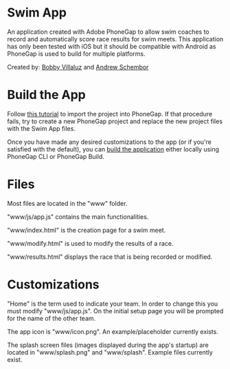 # Swim App
An application created with Adobe PhoneGap to allow swim coaches to record and
automatically score race results for swim meets. This application has only
been tested with iOS but it should be compatible with Android as PhoneGap
is used to build for multiple platforms.

Created by: [Bobby Villaluz](https://github.com/bobbyvillaluz) and [Andrew Schembor](https://github.com/schembora)

# Build the App

Follow [this tutorial](http://docs.phonegap.com/references/desktop-app/open-project/) to import the project into PhoneGap.
If that procedure fails, try to create a new PhoneGap project and replace the
new project files with the Swim App files.

Once you have made any desired customizations to the app (or if you're satisfied
with the default), you can [build the application](http://docs.phonegap.com/getting-started/5-going-further/) either locally using PhoneGap CLI
or PhoneGap Build.

# Files
Most files are located in the "www" folder.

"www/js/app.js" contains the main functionalities.

"www/index.html" is the creation page for a swim meet.

"www/modify.html" is used to modify the results of a race.

"www/results.html" displays the race that is being recorded or modified.

# Customizations

"Home" is the term used to indicate your team. In order to change this you must
modify "www/js/app.js". On the initial setup page you will be prompted for the
name of the other team.

The app icon is "www/icon.png". An example/placeholder currently exists.

The splash screen files (images displayed during the app's startup) are located
in "www/splash.png" and "www/splash". Example files currently exist.
